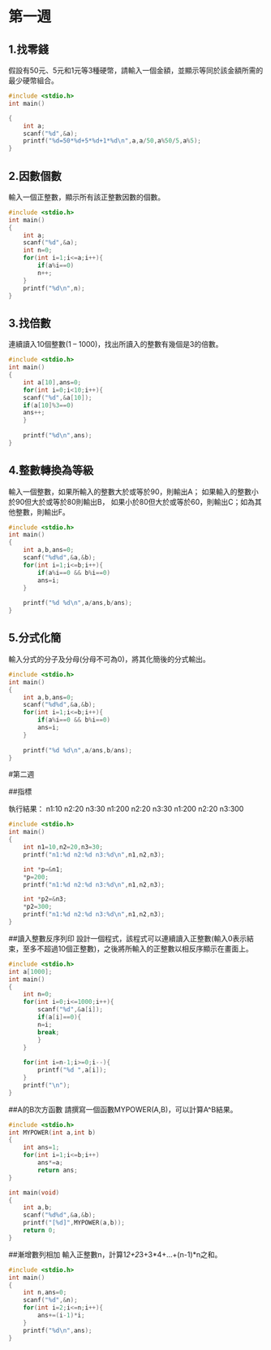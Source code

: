 # 第一週

## 1.找零錢

假設有50元、5元和1元等3種硬幣，請輸入一個金額，並顯示等同於該金額所需的最少硬幣組合。
```c
#include <stdio.h>
int main()

{
	int a;
	scanf("%d",&a);
	printf("%d=50*%d+5*%d+1*%d\n",a,a/50,a%50/5,a%5);
}

```

## 2.因數個數
輸入一個正整數，顯示所有該正整數因數的個數。
```c
#include <stdio.h>
int main()
{
	int a;
	scanf("%d",&a);
	int n=0;
	for(int i=1;i<=a;i++){
		if(a%i==0)
		n++;	
	}
	printf("%d\n",n);
}
```

## 3.找倍數
連續讀入10個整數(1 – 1000)，找出所讀入的整數有幾個是3的倍數。
```c
#include <stdio.h>
int main()
{
	int a[10],ans=0;
	for(int i=0;i<10;i++){
	scanf("%d",&a[10]);
	if(a[10]%3==0)
	ans++;
	}
	
	printf("%d\n",ans);
}
```

## 4.整數轉換為等級
輸入一個整數，如果所輸入的整數大於或等於90，則輸出A；
如果輸入的整數小於90但大於或等於80則輸出B，
如果小於80但大於或等於60，則輸出C；如為其他整數，則輸出F。

```c
#include <stdio.h>
int main()
{
	int a,b,ans=0;
	scanf("%d%d",&a,&b);
	for(int i=1;i<=b;i++){
		if(a%i==0 && b%i==0)
		ans=i;
	}
	
	printf("%d %d\n",a/ans,b/ans);
}
```

## 5.分式化簡
輸入分式的分子及分母(分母不可為0)，將其化簡後的分式輸出。
```c
#include <stdio.h>
int main()
{
	int a,b,ans=0;
	scanf("%d%d",&a,&b);
	for(int i=1;i<=b;i++){
		if(a%i==0 && b%i==0)
		ans=i;
	}
	
	printf("%d %d\n",a/ans,b/ans);
}
```
#第二週

##指標

執行結果：
n1:10 n2:20 n3:30
n1:200 n2:20 n3:30
n1:200 n2:20 n3:300

```c
#include <stdio.h>
int main()
{
    int n1=10,n2=20,n3=30;
    printf("n1:%d n2:%d n3:%d\n",n1,n2,n3);

    int *p=&n1;
    *p=200;
    printf("n1:%d n2:%d n3:%d\n",n1,n2,n3);

    int *p2=&n3;
    *p2=300;
    printf("n1:%d n2:%d n3:%d\n",n1,n2,n3);
}
```

##讀入整數反序列印 
設計一個程式，該程式可以連續讀入正整數(輸入0表示結束，至多不超過10個正整數)，之後將所輸入的正整數以相反序顯示在畫面上。

```c
#include <stdio.h>
int a[1000];
int main()
{
	int n=0;
	for(int i=0;i<=1000;i++){
		scanf("%d",&a[i]);
		if(a[i]==0){ 
		n=i;
		break;
		}
	}
	
	for(int i=n-1;i>=0;i--){
		printf("%d ",a[i]);
	}
	printf("\n");
}
```

##A的B次方函數
請撰寫一個函數MYPOWER(A,B)，可以計算A^B結果。

```c
#include <stdio.h>
int MYPOWER(int a,int b)
{
	int ans=1;
	for(int i=1;i<=b;i++)
		ans*=a;
		return ans;		
}

int main(void)
{
	int a,b;
	scanf("%d%d",&a,&b);
	printf("[%d]",MYPOWER(a,b));
	return 0;
}

```

##漸增數列相加
輸入正整數n，計算1*2+2*3+3*4+…+(n-1)*n之和。
```c
#include <stdio.h>
int main()
{
	int n,ans=0;
	scanf("%d",&n);
	for(int i=2;i<=n;i++){
		ans+=(i-1)*i;
	}
	printf("%d\n",ans);
}
```
